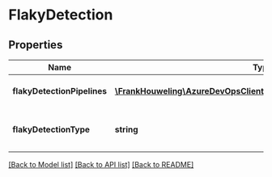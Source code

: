 # FlakyDetection

## Properties
Name | Type | Description | Notes
------------ | ------------- | ------------- | -------------
**flakyDetectionPipelines** | [**\FrankHouweling\AzureDevOpsClient\Test\Model\FlakyDetectionPipelines**](FlakyDetectionPipelines.md) | FlakyDetectionPipelines defines Pipelines for Detection. | [optional] 
**flakyDetectionType** | **string** | FlakyDetectionType defines Detection type i.e. 1. System or 2. Manual. | [optional] 

[[Back to Model list]](../README.md#documentation-for-models) [[Back to API list]](../README.md#documentation-for-api-endpoints) [[Back to README]](../README.md)


